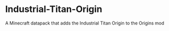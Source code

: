 # Industrial-Titan-Origin
A Minecraft datapack that adds the Industrial Titan Origin to the Origins mod
